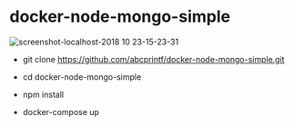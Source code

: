 ﻿# docker-node-mongo-simple

![screenshot-localhost-2018 10 23-15-23-31](https://user-images.githubusercontent.com/8300694/47346576-adfaaf00-d6d7-11e8-9a7c-bbc21666317b.png)

* git clone https://github.com/abcprintf/docker-node-mongo-simple.git

* cd docker-node-mongo-simple

* npm install

* docker-compose up

